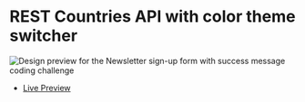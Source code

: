 # REST Countries API with color theme switcher

![Design preview for the Newsletter sign-up form with success message coding challenge](./images/design/desktop-preview.jpg)
- [Live Preview](https://classy-restcountriesapi.netlify.app/)
